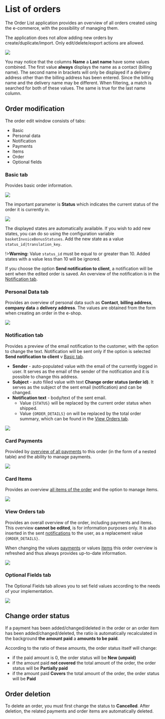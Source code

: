 # List of orders

The Order List application provides an overview of all orders created using the e-commerce, with the possibility of managing them.

The application does not allow adding new orders by create/duplicate/import. Only edit/delete/export actions are allowed.

![](datatable.png)

You may notice that the columns **Name** a **Last name** have some values combined. The first value **always** displays the name as a contact (billing name). The second name in brackets will only be displayed if a delivery address other than the billing address has been entered. Since the billing name and the delivery name may be different. When filtering, a match is searched for both of these values. The same is true for the last name column.

## Order modification

The order edit window consists of tabs:
- Basic
- Personal data
- Notification
- Payments
- Items
- Order
- Optional fields

### Basic tab

Provides basic order information.

![](editor_basic.png)

The important parameter is **Status** which indicates the current status of the order it is currently in.

![](editor_basic_status.png)

The displayed states are automatically available. If you wish to add new states, you can do so using the configuration variable `basketInvoiceBonusStatuses`. Add the new state as a value `status_id|translation_key`.

!>**Warning:** Value `status_id` must be equal to or greater than 10. Added states with a value less than 10 will be ignored.

If you choose the option **Send notification to client**, a notification will be sent when the edited order is saved. An overview of the notification is in the [Notification tab](#notification-tab).

### Personal Data tab

Provides an overview of personal data such as **Contact**, **billing address**, **company data** a **delivery address**. The values are obtained from the form when creating an order in the e-shop.

![](editor_personal-info.png)

### Notification tab

Provides a preview of the email notification to the customer, with the option to change the text. Notification will be sent only if the option is selected **Send notification to client** v [Basic tab](#base-card).
- **Sender** - auto-populated value with the email of the currently logged in user. It serves as the email of the sender of the notification and it is possible to change this address.
- **Subject** - auto filled value with text **Change order status (order id)**. It serves as the subject of the sent email (notification) and can be changed.
- **Notification text** - body/text of the sent email.
  - Value `{STATUS}` will be replaced by the current order status when shipped.
  - Value `{ORDER_DETAILS}` on will be replaced by the total order summary, which can be found in the [View Orders tab](#order-display-tab).

![](editor_notify.png)

### Card Payments

Provided by [overview of all payments](payments.md) to this order (in the form of a nested table) and the ability to manage payments.

![](editor_payments.png)

### Card Items

Provides an overview [all items of the order](items.md) and the option to manage items.

![](editor_items.png)

### View Orders tab

Provides an overall overview of the order, including payments and items. This overview **cannot be edited**, is for information purposes only. It is also inserted in the sent [notifications](#notification-tab) to the user, as a replacement value `{ORDER_DETAILS}`.

When changing the values [payments](#card-payments) or values [items](#item-card) this order overview is refreshed and thus always provides up-to-date information.

![](editor_order_status.png)

### Optional Fields tab

The Optional Fields tab allows you to set field values according to the needs of your implementation.

![](editor_fields.png)

## Change order status

If a payment has been added/changed/deleted in the order or an order item has been added/changed/deleted, the ratio is automatically recalculated in the background **the amount paid** a **amounts to be paid**.

According to the ratio of these amounts, the order status itself will change:
- if the paid amount is 0, the order status will be **New (unpaid)**
- if the amount paid **not covered** the total amount of the order, the order status will be **Partially paid**
- if the amount paid **Covers** the total amount of the order, the order status will be **Paid**

## Order deletion

To delete an order, you must first change the status to **Cancelled**. After deletion, the related payments and order items are automatically deleted.
